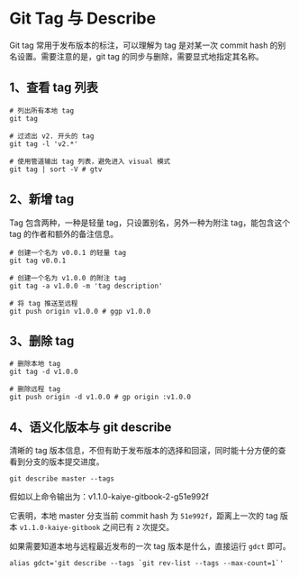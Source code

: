 # Git Tag 与 Describe

Git tag 常用于发布版本的标注，可以理解为 tag 是对某一次 commit hash 的别名设置。需要注意的是，git tag 的同步与删除，需要显式地指定其名称。

## 1、查看 tag 列表

```shell
# 列出所有本地 tag
git tag
​
# 过滤出 v2. 开头的 tag
git tag -l 'v2.*'
​
# 使用管道输出 tag 列表，避免进入 visual 模式
git tag | sort -V # gtv
```

## 2、新增 tag

Tag 包含两种，一种是轻量 tag，只设置别名，另外一种为附注 tag，能包含这个 tag 的作者和额外的备注信息。

```shell
# 创建一个名为 v0.0.1 的轻量 tag
git tag v0.0.1
​
# 创建一个名为 v1.0.0 的附注 tag
git tag -a v1.0.0 -m 'tag description'
​
# 将 tag 推送至远程
git push origin v1.0.0 # ggp v1.0.0
```

## 3、删除 tag

```shell
# 删除本地 tag
git tag -d v1.0.0
​
# 删除远程 tag
git push origin -d v1.0.0 # gp origin :v1.0.0
```

## 4、语义化版本与 git describe

清晰的 tag 版本信息，不但有助于发布版本的选择和回滚，同时能十分方便的查看到分支的版本提交进度。

```shell
git describe master --tags
```

假如以上命令输出为：v1.1.0-kaiye-gitbook-2-g51e992f

它表明，本地 master 分支当前 commit hash 为 `51e992f`，距离上一次的 tag 版本 `v1.1.0-kaiye-gitbook` 之间已有 `2` 次提交。

如果需要知道本地与远程最近发布的一次 tag 版本是什么，直接运行 `gdct` 即可。

```shell
alias gdct='git describe --tags `git rev-list --tags --max-count=1`'
```